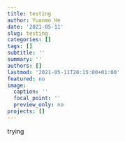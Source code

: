 ```yaml
---
title: testing
author: Yuanmo He
date: '2021-05-11'
slug: testing
categories: []
tags: []
subtitle: ''
summary: ''
authors: []
lastmod: '2021-05-11T20:15:00+01:00'
featured: no
image:
  caption: ''
  focal_point: ''
  preview_only: no
projects: []
---
```


trying

